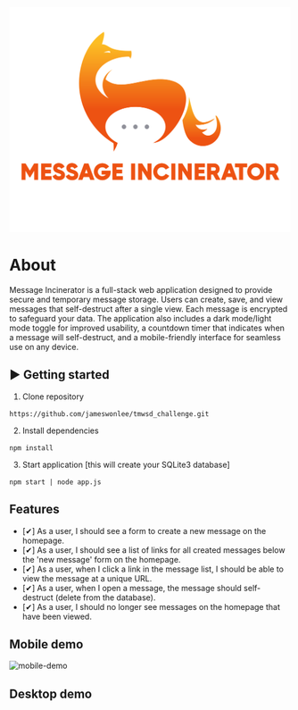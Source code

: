 ![message-incinerator-logo]

[message-incinerator-logo]: ./public/logo.svg

# About
Message Incinerator is a full-stack web application designed to provide secure and temporary message storage. Users can create, save, and view messages that self-destruct after a single view. Each message is encrypted to safeguard your data. The application also includes a dark mode/light mode toggle for improved usability, a countdown timer that indicates when a message will self-destruct, and a mobile-friendly interface for seamless use on any device.

## ▶️ Getting started

1. Clone repository
```
https://github.com/jameswonlee/tmwsd_challenge.git
```
2. Install dependencies

```
npm install
``` 
3. Start application [this will create your SQLite3 database]
```
npm start | node app.js
```

## Features

- [✔] As a user, I should see a form to create a new message on the homepage.
- [✔] As a user, I should see a list of links for all created messages below the 'new message' form on the homepage.
- [✔] As a user, when I click a link in the message list, I should be able to view the message at a unique URL.
- [✔] As a user, when I open a message, the message should self-destruct (delete from the database).
- [✔] As a user, I should no longer see messages on the homepage that have been viewed.


## Mobile demo

![mobile-demo](https://imgur.com/a/ZhPOKPr)

## Desktop demo


